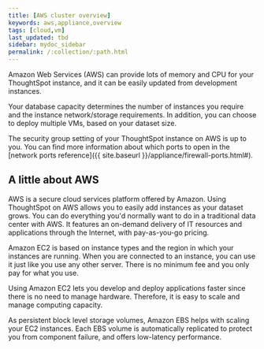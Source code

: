 ```yaml
---
title: [AWS cluster overview]
keywords: aws,appliance,overview
tags: [cloud,vm]
last_updated: tbd
sidebar: mydoc_sidebar
permalink: /:collection/:path.html
---
```

Amazon Web Services (AWS) can provide lots of memory and CPU for your ThoughtSpot instance, and it can
be easily updated from development instances.

Your database capacity determines the number of instances you require and
the instance network/storage requirements. In addition, you can choose to deploy multiple
VMs, based on your dataset size.

The security group setting of your ThoughtSpot instance on AWS is up to you. You
can find more information about which ports to open in the [network ports
reference]({{ site.baseurl }}/appliance/firewall-ports.html#).

## A little about AWS

AWS is a secure cloud services platform offered by Amazon. Using ThoughtSpot on
AWS allows you to easily add instances as your dataset grows. You can do
everything you'd normally want to do in a traditional data center with AWS.
It features an on-demand delivery of IT resources and applications through the
Internet, with pay-as-you-go pricing.

Amazon EC2 is based on instance types and the region in which your instances are
running. When you are connected to an instance, you can use it just like you use
any other server. There is no minimum fee and you only pay for what you use.

Using Amazon EC2 lets you develop and deploy applications faster since there is
no need to manage hardware. Therefore, it is easy to scale and manage computing
capacity.

As persistent block level storage volumes, Amazon EBS helps with scaling your
EC2 instances. Each EBS volume is automatically replicated to protect you from
component failure, and offers low-latency performance.
